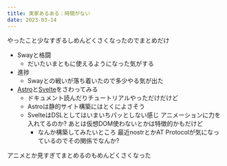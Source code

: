 ```yaml
---
title: 実家あるある：時間がない
date: 2023-03-14
---
```


やったこと少なすぎるしめんどくさくなったのでまとめだけ

+ Swayと格闘
  + だいたいまともに使えるようになった気がする
+ 進捗
  + Swayとの戦いが落ち着いたので多少やる気が出た
+ [Astro](https://astro.build)と[Svelte](https://svelte.dev)をさわってみる
  + ドキュメント読んだりチュートリアルやっただけだけど
  + Astroは静的サイト構築にはとくによさそう
  + SvelteはDSLとしてはいまいちパッとしない感じ アニメーションに力を入れてるのか? あとは仮想DOM使わないとかは特徴的かもだけど
    + なんか構築してみたいところ 最近nostrとかAT Protocolが気になっているのでその関係でなんか?


アニメとか見すぎてまとめるのもめんどくさくなった
